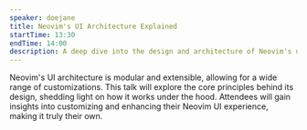 ```yaml
---
speaker: doejane
title: Neovim's UI Architecture Explained
startTime: 13:30
endTime: 14:00
description: A deep dive into the design and architecture of Neovim's user interface.
---
```


Neovim's UI architecture is modular and extensible, allowing for a wide range of customizations. This talk will explore the core principles behind its design, shedding light on how it works under the hood. Attendees will gain insights into customizing and enhancing their Neovim UI experience, making it truly their own.
